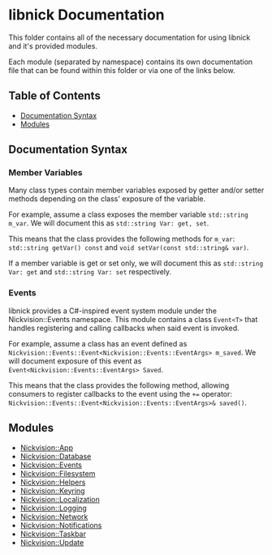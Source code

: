 # libnick Documentation

This folder contains all of the necessary documentation for using libnick and it's provided modules.

Each module (separated by namespace) contains its own documentation file that can be found within this folder or via one of the links below.

## Table of Contents
- [Documentation Syntax](#documentationsyntax)
- [Modules](#modules)

## Documentation Syntax

### Member Variables
Many class types contain member variables exposed by getter and/or setter methods depending on the class' exposure of the variable. 

For example, assume a class exposes the member variable `std::string m_var`. We will document this as `std::string Var: get, set`. 

This means that the class provides the following methods for `m_var`: `std::string getVar() const` and `void setVar(const std::string& var)`.

If a member variable is get or set only, we will document this as `std::string Var: get` and `std::string Var: set` respectively. 

### Events
libnick provides a C#-inspired event system module under the Nickvision::Events namespace. This module contains a class `Event<T>` that handles registering and calling callbacks when said event is invoked.

For example, assume a class has an event defined as `Nickvision::Events::Event<Nickvision::Events::EventArgs> m_saved`. We will document exposure of this event as `Event<Nickvision::Events::EventArgs> Saved`.

This means that the class provides the following method, allowing consumers to register callbacks to the event using the `+=` operator: `Nickvision::Events::Event<Nickvision::Events::EventArgs>& saved()`.

## Modules
- [Nickvision::App](app.md)
- [Nickvision::Database](database.md)
- [Nickvision::Events](events.md)
- [Nickvision::Filesystem](filesystem.md)
- [Nickvision::Helpers](helpers.md)
- [Nickvision::Keyring](keyring.md)
- [Nickvision::Localization](localization.md)
- [Nickvision::Logging](logging.md)
- [Nickvision::Network](network.md)
- [Nickvision::Notifications](notifications.md)
- [Nickvision::Taskbar](taskbar.md)
- [Nickvision::Update](update.md)